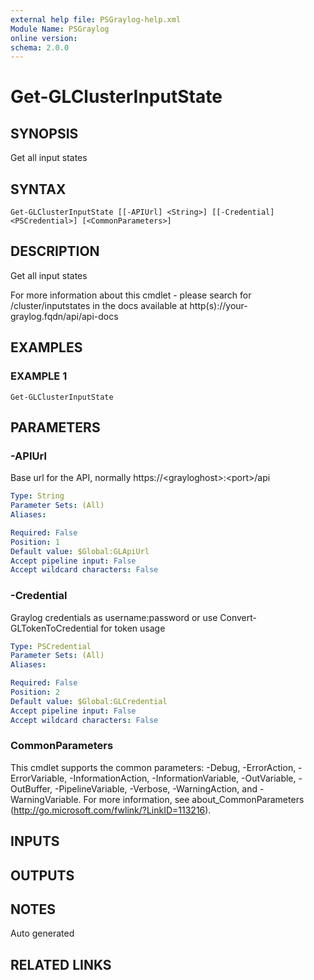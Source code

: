 ```yaml
---
external help file: PSGraylog-help.xml
Module Name: PSGraylog
online version:
schema: 2.0.0
---
```


# Get-GLClusterInputState

## SYNOPSIS
Get all input states

## SYNTAX

```
Get-GLClusterInputState [[-APIUrl] <String>] [[-Credential] <PSCredential>] [<CommonParameters>]
```

## DESCRIPTION
Get all input states


For more information about this cmdlet - please search for /cluster/inputstates in the docs available at http(s)://your-graylog.fqdn/api/api-docs

## EXAMPLES

### EXAMPLE 1
```
Get-GLClusterInputState
```

## PARAMETERS

### -APIUrl
Base url for the API, normally https://\<grayloghost\>:\<port\>/api

```yaml
Type: String
Parameter Sets: (All)
Aliases:

Required: False
Position: 1
Default value: $Global:GLApiUrl
Accept pipeline input: False
Accept wildcard characters: False
```

### -Credential
Graylog credentials as username:password or use Convert-GLTokenToCredential for token usage

```yaml
Type: PSCredential
Parameter Sets: (All)
Aliases:

Required: False
Position: 2
Default value: $Global:GLCredential
Accept pipeline input: False
Accept wildcard characters: False
```

### CommonParameters
This cmdlet supports the common parameters: -Debug, -ErrorAction, -ErrorVariable, -InformationAction, -InformationVariable, -OutVariable, -OutBuffer, -PipelineVariable, -Verbose, -WarningAction, and -WarningVariable.
For more information, see about_CommonParameters (http://go.microsoft.com/fwlink/?LinkID=113216).

## INPUTS

## OUTPUTS

## NOTES
Auto generated

## RELATED LINKS
